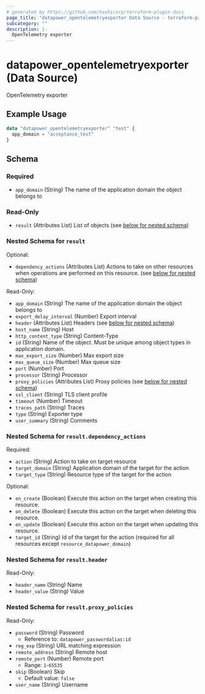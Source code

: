 ```yaml
---
# generated by https://github.com/hashicorp/terraform-plugin-docs
page_title: "datapower_opentelemetryexporter Data Source - terraform-provider-datapower"
subcategory: ""
description: |-
  OpenTelemetry exporter
---
```


# datapower_opentelemetryexporter (Data Source)

OpenTelemetry exporter

## Example Usage

```terraform
data "datapower_opentelemetryexporter" "test" {
  app_domain = "acceptance_test"
}
```

<!-- schema generated by tfplugindocs -->
## Schema

### Required

- `app_domain` (String) The name of the application domain the object belongs to

### Read-Only

- `result` (Attributes List) List of objects (see [below for nested schema](#nestedatt--result))

<a id="nestedatt--result"></a>
### Nested Schema for `result`

Optional:

- `dependency_actions` (Attributes List) Actions to take on other resources when operations are performed on this resource. (see [below for nested schema](#nestedatt--result--dependency_actions))

Read-Only:

- `app_domain` (String) The name of the application domain the object belongs to
- `export_delay_interval` (Number) Export interval
- `header` (Attributes List) Headers (see [below for nested schema](#nestedatt--result--header))
- `host_name` (String) Host
- `http_content_type` (String) Content-Type
- `id` (String) Name of the object. Must be unique among object types in application domain.
- `max_export_size` (Number) Max export size
- `max_queue_size` (Number) Max queue size
- `port` (Number) Port
- `processor` (String) Processor
- `proxy_policies` (Attributes List) Proxy policies (see [below for nested schema](#nestedatt--result--proxy_policies))
- `ssl_client` (String) TLS client profile
- `timeout` (Number) Timeout
- `traces_path` (String) Traces
- `type` (String) Exporter type
- `user_summary` (String) Comments

<a id="nestedatt--result--dependency_actions"></a>
### Nested Schema for `result.dependency_actions`

Required:

- `action` (String) Action to take on target resource
- `target_domain` (String) Application domain of the target for the action
- `target_type` (String) Resource type of the target for the action

Optional:

- `on_create` (Boolean) Execute this action on the target when creating this resource.
- `on_delete` (Boolean) Execute this action on the target when deleting this resource.
- `on_update` (Boolean) Execute this action on the target when updating this resource.
- `target_id` (String) Id of the target for the action (required for all resources except `resource_datapower_domain`)


<a id="nestedatt--result--header"></a>
### Nested Schema for `result.header`

Read-Only:

- `header_name` (String) Name
- `header_value` (String) Value


<a id="nestedatt--result--proxy_policies"></a>
### Nested Schema for `result.proxy_policies`

Read-Only:

- `password` (String) Password
  - Reference to: `datapower_passwordalias:id`
- `reg_exp` (String) URL matching expression
- `remote_address` (String) Remote host
- `remote_port` (Number) Remote port
  - Range: `1`-`65535`
- `skip` (Boolean) Skip
  - Default value: `false`
- `user_name` (String) Username
